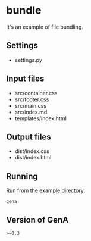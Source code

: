bundle
======

It's  an example of file bundling.


Settings
--------
* settings.py


Input files
-----------
* src/container.css
* src/footer.css
* src/main.css
* src/index.md
* templates/index.html


Output files
------------
* dist/index.css
* dist/index.html


Running
-------
Run from the example directory:

    gena


Version of GenA
---------------
    >=0.3
